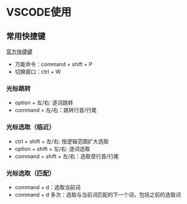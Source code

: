 # VSCODE使用

## 常用快捷键

[官方快捷键](https://code.visualstudio.com/shortcuts/keyboard-shortcuts-macos.pdf)

- 万能命令：command + shift + P
- 切换窗口：ctrl + W

### 光标跳转

- option + 左/右: 逐词跳转
- command + 左/右：跳转行首/行尾

### 光标选取（临近）

- ctrl + shift + 左/右: 按逻辑范围扩大选取
- option + shift + 左/右: 逐词选取
- command + shift + 左/右：选取至行首/行尾

### 光标选取（匹配）

- command + d：选取当前词
- command + d 多次：选取与当前词匹配的下一个词，包括之前的选取词
